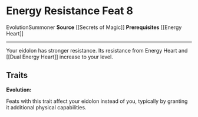 ﻿---
actions: null
cost: null
element: null
feat: Energy Resistance
frequency: null
heighten_level: null
id: '2918'
level: '8'
name: Energy Resistance
prerequisite: '[[DATABASE/feat/Energy Heart|Energy Heart]]'
rarity: Common
requirement: null
school: null
source: '[[DATABASE/source/Secrets of Magic|Secrets of Magic]]'
subcategory: null
trait:
- '[[DATABASE/trait/Evolution|Evolution]]'
- '[[DATABASE/trait/Summoner|Summoner]]'
trigger: null
type: Feat

---
# Energy Resistance <span class="item-type">Feat 8</span>

<span class="item-trait">Evolution</span><span class="item-trait">Summoner</span>
**Source** [[Secrets of Magic]] 
**Prerequisites** [[Energy Heart]]

---
Your eidolon has stronger resistance. Its resistance from Energy Heart and [[Dual Energy Heart]] increase to your level.

## Traits

**Evolution:**

Feats with this trait affect your eidolon instead of you, typically by granting it additional physical capabilities.